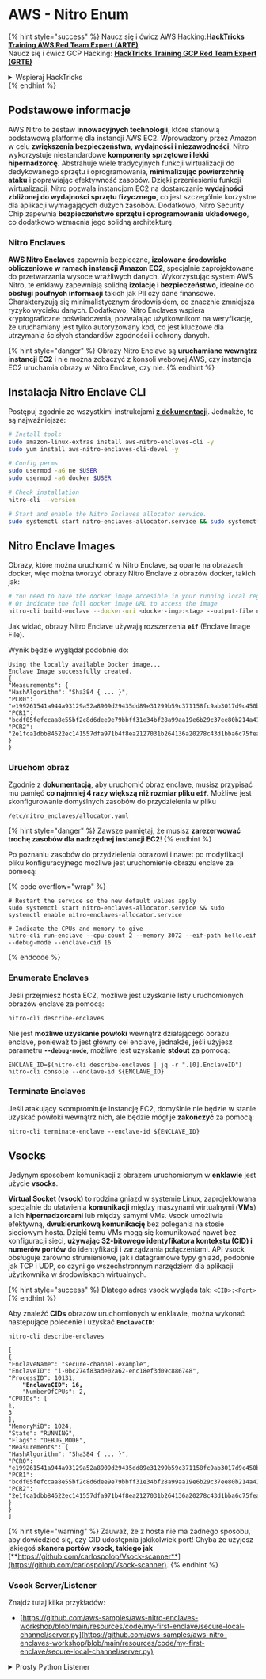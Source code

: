 # AWS - Nitro Enum

{% hint style="success" %}
Naucz się i ćwicz AWS Hacking:<img src="/.gitbook/assets/image.png" alt="" data-size="line">[**HackTricks Training AWS Red Team Expert (ARTE)**](https://training.hacktricks.xyz/courses/arte)<img src="/.gitbook/assets/image.png" alt="" data-size="line">\
Naucz się i ćwicz GCP Hacking: <img src="/.gitbook/assets/image (2).png" alt="" data-size="line">[**HackTricks Training GCP Red Team Expert (GRTE)**<img src="/.gitbook/assets/image (2).png" alt="" data-size="line">](https://training.hacktricks.xyz/courses/grte)

<details>

<summary>Wspieraj HackTricks</summary>

* Sprawdź [**plany subskrypcji**](https://github.com/sponsors/carlospolop)!
* **Dołącz do** 💬 [**grupy Discord**](https://discord.gg/hRep4RUj7f) lub [**grupy telegram**](https://t.me/peass) lub **śledź** nas na **Twitterze** 🐦 [**@hacktricks\_live**](https://twitter.com/hacktricks\_live)**.**
* **Dziel się trikami hakerskimi, przesyłając PR-y do** [**HackTricks**](https://github.com/carlospolop/hacktricks) i [**HackTricks Cloud**](https://github.com/carlospolop/hacktricks-cloud) repozytoriów na githubie.

</details>
{% endhint %}

## Podstawowe informacje

AWS Nitro to zestaw **innowacyjnych technologii**, które stanowią podstawową platformę dla instancji AWS EC2. Wprowadzony przez Amazon w celu **zwiększenia bezpieczeństwa, wydajności i niezawodności**, Nitro wykorzystuje niestandardowe **komponenty sprzętowe i lekki hipernadzorcę**. Abstrahuje wiele tradycyjnych funkcji wirtualizacji do dedykowanego sprzętu i oprogramowania, **minimalizując powierzchnię ataku** i poprawiając efektywność zasobów. Dzięki przeniesieniu funkcji wirtualizacji, Nitro pozwala instancjom EC2 na dostarczanie **wydajności zbliżonej do wydajności sprzętu fizycznego**, co jest szczególnie korzystne dla aplikacji wymagających dużych zasobów. Dodatkowo, Nitro Security Chip zapewnia **bezpieczeństwo sprzętu i oprogramowania układowego**, co dodatkowo wzmacnia jego solidną architekturę.

### Nitro Enclaves

**AWS Nitro Enclaves** zapewnia bezpieczne, **izolowane środowisko obliczeniowe w ramach instancji Amazon EC2**, specjalnie zaprojektowane do przetwarzania wysoce wrażliwych danych. Wykorzystując system AWS Nitro, te enklawy zapewniają solidną **izolację i bezpieczeństwo**, idealne do **obsługi poufnych informacji** takich jak PII czy dane finansowe. Charakteryzują się minimalistycznym środowiskiem, co znacznie zmniejsza ryzyko wycieku danych. Dodatkowo, Nitro Enclaves wspiera kryptograficzne poświadczenia, pozwalając użytkownikom na weryfikację, że uruchamiany jest tylko autoryzowany kod, co jest kluczowe dla utrzymania ścisłych standardów zgodności i ochrony danych.

{% hint style="danger" %}
Obrazy Nitro Enclave są **uruchamiane wewnątrz instancji EC2** i nie można zobaczyć z konsoli webowej AWS, czy instancja EC2 uruchamia obrazy w Nitro Enclave, czy nie.
{% endhint %}

## Instalacja Nitro Enclave CLI

Postępuj zgodnie ze wszystkimi instrukcjami [**z dokumentacji**](https://catalog.us-east-1.prod.workshops.aws/event/dashboard/en-US/workshop/1-my-first-enclave/1-1-nitro-enclaves-cli#run-connect-and-terminate-the-enclave). Jednakże, te są najważniejsze:
```bash
# Install tools
sudo amazon-linux-extras install aws-nitro-enclaves-cli -y
sudo yum install aws-nitro-enclaves-cli-devel -y

# Config perms
sudo usermod -aG ne $USER
sudo usermod -aG docker $USER

# Check installation
nitro-cli --version

# Start and enable the Nitro Enclaves allocator service.
sudo systemctl start nitro-enclaves-allocator.service && sudo systemctl enable nitro-enclaves-allocator.service
```
## Nitro Enclave Images

Obrazy, które można uruchomić w Nitro Enclave, są oparte na obrazach docker, więc można tworzyć obrazy Nitro Enclave z obrazów docker, takich jak:
```bash
# You need to have the docker image accesible in your running local registry
# Or indicate the full docker image URL to access the image
nitro-cli build-enclave --docker-uri <docker-img>:<tag> --output-file nitro-img.eif
```
Jak widać, obrazy Nitro Enclave używają rozszerzenia **`eif`** (Enclave Image File).

Wynik będzie wyglądał podobnie do:
```
Using the locally available Docker image...
Enclave Image successfully created.
{
"Measurements": {
"HashAlgorithm": "Sha384 { ... }",
"PCR0": "e199261541a944a93129a52a8909d29435dd89e31299b59c371158fc9ab3017d9c450b0a580a487e330b4ac691943284",
"PCR1": "bcdf05fefccaa8e55bf2c8d6dee9e79bbff31e34bf28a99aa19e6b29c37ee80b214a414b7607236edf26fcb78654e63f",
"PCR2": "2e1fca1dbb84622ec141557dfa971b4f8ea2127031b264136a20278c43d1bba6c75fea286cd4de9f00450b6a8db0e6d3"
}
}
```
### Uruchom obraz

Zgodnie z [**dokumentacją**](https://catalog.us-east-1.prod.workshops.aws/event/dashboard/en-US/workshop/1-my-first-enclave/1-1-nitro-enclaves-cli#run-connect-and-terminate-the-enclave), aby uruchomić obraz enclave, musisz przypisać mu pamięć **co najmniej 4 razy większą niż rozmiar pliku `eif`**. Możliwe jest skonfigurowanie domyślnych zasobów do przydzielenia w pliku
```shell
/etc/nitro_enclaves/allocator.yaml
```
{% hint style="danger" %}
Zawsze pamiętaj, że musisz **zarezerwować trochę zasobów dla nadrzędnej instancji EC2**!
{% endhint %}

Po poznaniu zasobów do przydzielenia obrazowi i nawet po modyfikacji pliku konfiguracyjnego możliwe jest uruchomienie obrazu enclave za pomocą:

{% code overflow="wrap" %}
```shell
# Restart the service so the new default values apply
sudo systemctl start nitro-enclaves-allocator.service && sudo systemctl enable nitro-enclaves-allocator.service

# Indicate the CPUs and memory to give
nitro-cli run-enclave --cpu-count 2 --memory 3072 --eif-path hello.eif --debug-mode --enclave-cid 16
```
{% endcode %}

### Enumerate Enclaves

Jeśli przejmiesz hosta EC2, możliwe jest uzyskanie listy uruchomionych obrazów enclave za pomocą:
```bash
nitro-cli describe-enclaves
```
Nie jest **możliwe uzyskanie powłoki** wewnątrz działającego obrazu enclave, ponieważ to jest główny cel enclave, jednakże, jeśli użyjesz parametru **`--debug-mode`**, możliwe jest uzyskanie **stdout** za pomocą:
```shell
ENCLAVE_ID=$(nitro-cli describe-enclaves | jq -r ".[0].EnclaveID")
nitro-cli console --enclave-id ${ENCLAVE_ID}
```
### Terminate Enclaves

Jeśli atakujący skompromituje instancję EC2, domyślnie nie będzie w stanie uzyskać powłoki wewnątrz nich, ale będzie mógł je **zakończyć** za pomocą:
```shell
nitro-cli terminate-enclave --enclave-id ${ENCLAVE_ID}
```
## Vsocks

Jedynym sposobem komunikacji z obrazem uruchomionym w **enklawie** jest użycie **vsocks**.

**Virtual Socket (vsock)** to rodzina gniazd w systemie Linux, zaprojektowana specjalnie do ułatwienia **komunikacji** między maszynami wirtualnymi (**VMs**) a ich **hipernadzorcami** lub między samymi VMs. Vsock umożliwia efektywną, **dwukierunkową komunikację** bez polegania na stosie sieciowym hosta. Dzięki temu VMs mogą się komunikować nawet bez konfiguracji sieci, **używając 32-bitowego identyfikatora kontekstu (CID) i numerów portów** do identyfikacji i zarządzania połączeniami. API vsock obsługuje zarówno strumieniowe, jak i datagramowe typy gniazd, podobnie jak TCP i UDP, co czyni go wszechstronnym narzędziem dla aplikacji użytkownika w środowiskach wirtualnych.

{% hint style="success" %}
Dlatego adres vsock wygląda tak: `<CID>:<Port>`
{% endhint %}

Aby znaleźć **CIDs** obrazów uruchomionych w enklawie, można wykonać następujące polecenie i uzyskać **`EnclaveCID`**:

<pre class="language-bash"><code class="lang-bash">nitro-cli describe-enclaves

[
{
"EnclaveName": "secure-channel-example",
"EnclaveID": "i-0bc274f83ade02a62-enc18ef3d09c886748",
"ProcessID": 10131,
<strong>    "EnclaveCID": 16,
</strong>    "NumberOfCPUs": 2,
"CPUIDs": [
1,
3
],
"MemoryMiB": 1024,
"State": "RUNNING",
"Flags": "DEBUG_MODE",
"Measurements": {
"HashAlgorithm": "Sha384 { ... }",
"PCR0": "e199261541a944a93129a52a8909d29435dd89e31299b59c371158fc9ab3017d9c450b0a580a487e330b4ac691943284",
"PCR1": "bcdf05fefccaa8e55bf2c8d6dee9e79bbff31e34bf28a99aa19e6b29c37ee80b214a414b7607236edf26fcb78654e63f",
"PCR2": "2e1fca1dbb84622ec141557dfa971b4f8ea2127031b264136a20278c43d1bba6c75fea286cd4de9f00450b6a8db0e6d3"
}
}
]
</code></pre>

{% hint style="warning" %}
Zauważ, że z hosta nie ma żadnego sposobu, aby dowiedzieć się, czy CID udostępnia jakikolwiek port! Chyba że użyjesz jakiegoś **skanera portów vsock, takiego jak** [**https://github.com/carlospolop/Vsock-scanner**](https://github.com/carlospolop/Vsock-scanner).
{% endhint %}

### Vsock Server/Listener

Znajdź tutaj kilka przykładów:

* [https://github.com/aws-samples/aws-nitro-enclaves-workshop/blob/main/resources/code/my-first-enclave/secure-local-channel/server.py](https://github.com/aws-samples/aws-nitro-enclaves-workshop/blob/main/resources/code/my-first-enclave/secure-local-channel/server.py)

<details>

<summary>Prosty Python Listener</summary>
```python
#!/usr/bin/env python3

# From
https://medium.com/@F.DL/understanding-vsock-684016cf0eb0

import socket

CID = socket.VMADDR_CID_HOST
PORT = 9999

s = socket.socket(socket.AF_VSOCK, socket.SOCK_STREAM)
s.bind((CID, PORT))
s.listen()
(conn, (remote_cid, remote_port)) = s.accept()

print(f"Connection opened by cid={remote_cid} port={remote_port}")

while True:
buf = conn.recv(64)
if not buf:
break

print(f"Received bytes: {buf}")
```
```markdown
</details>
```
```bash
# Using socat
socat VSOCK-LISTEN:<port>,fork EXEC:"echo Hello from server!"
```
### Vsock Client

Przykłady:

* [https://github.com/aws-samples/aws-nitro-enclaves-workshop/blob/main/resources/code/my-first-enclave/secure-local-channel/client.py](https://github.com/aws-samples/aws-nitro-enclaves-workshop/blob/main/resources/code/my-first-enclave/secure-local-channel/client.py)

<details>

<summary>Prosty klient Python</summary>
```python
#!/usr/bin/env python3

#From https://medium.com/@F.DL/understanding-vsock-684016cf0eb0

import socket

CID = socket.VMADDR_CID_HOST
PORT = 9999

s = socket.socket(socket.AF_VSOCK, socket.SOCK_STREAM)
s.connect((CID, PORT))
s.sendall(b"Hello, world!")
s.close()
```
</details>
```bash
# Using socat
echo "Hello, vsock!" | socat - VSOCK-CONNECT:3:5000
```
### Vsock Proxy

Narzędzie vsock-proxy pozwala na proxy vsock proxy z innym adresem, na przykład:
```bash
vsock-proxy 8001 ip-ranges.amazonaws.com 443 --config your-vsock-proxy.yaml
```
To przekieruje **lokalny port 8001 w vsock** do `ip-ranges.amazonaws.com:443`, a plik **`your-vsock-proxy.yaml`** może zawierać tę treść, umożliwiając dostęp do `ip-ranges.amazonaws.com:443`:
```yaml
allowlist:
- {address: ip-ranges.amazonaws.com, port: 443}
```
Możliwe jest zobaczenie adresów vsock (**`<CID>:<Port>`**) używanych przez hosta EC2 za pomocą (zwróć uwagę na `3:8001`, 3 to CID, a 8001 to port):

{% code overflow="wrap" %}
```bash
sudo ss -l -p -n | grep v_str
v_str LISTEN 0      0                                                                              3:8001                   *:*     users:(("vsock-proxy",pid=9458,fd=3))
```
{% endcode %}

## Nitro Enclave Atestacja & KMS

Nitro Enclaves SDK pozwala enklawie na żądanie **kryptograficznie podpisanego dokumentu atestacyjnego** od Nitro **Hypervisor**, który zawiera **unikalne pomiary** specyficzne dla tej enklawy. Te pomiary, które obejmują **hashe i rejestry konfiguracji platformy (PCRs)**, są używane podczas procesu atestacji do **udowodnienia tożsamości enklawy** i **budowania zaufania z zewnętrznymi usługami**. Dokument atestacyjny zazwyczaj zawiera wartości takie jak PCR0, PCR1 i PCR2, które spotkałeś wcześniej podczas budowania i zapisywania enklawy EIF.

Z [**dokumentacji**](https://catalog.us-east-1.prod.workshops.aws/event/dashboard/en-US/workshop/1-my-first-enclave/1-3-cryptographic-attestation#a-unique-feature-on-nitro-enclaves), oto wartości PCR:

<table><thead><tr><th width="97">PCR</th><th width="221">Hash of ...</th><th>Opis</th></tr></thead><tbody><tr><td>PCR0</td><td>Enclave image file</td><td>Kontynuowany pomiar zawartości pliku obrazu, bez danych sekcji.</td></tr><tr><td>PCR1</td><td>Linux kernel and bootstrap</td><td>Kontynuowany pomiar jądra i danych boot ramfs.</td></tr><tr><td>PCR2</td><td>Application</td><td>Kontynuowany, uporządkowany pomiar aplikacji użytkownika, bez boot ramfs.</td></tr><tr><td>PCR3</td><td>IAM role assigned to the parent instance</td><td>Kontynuowany pomiar roli IAM przypisanej do instancji nadrzędnej. Zapewnia, że proces atestacji zakończy się sukcesem tylko wtedy, gdy instancja nadrzędna ma poprawną rolę IAM.</td></tr><tr><td>PCR4</td><td>Instance ID of the parent instance</td><td>Kontynuowany pomiar ID instancji nadrzędnej. Zapewnia, że proces atestacji zakończy się sukcesem tylko wtedy, gdy instancja nadrzędna ma określone ID instancji.</td></tr><tr><td>PCR8</td><td>Enclave image file signing certificate</td><td>Pomiar certyfikatu podpisującego określonego dla pliku obrazu enklawy. Zapewnia, że proces atestacji zakończy się sukcesem tylko wtedy, gdy enklawa została uruchomiona z pliku obrazu enklawy podpisanego przez określony certyfikat.</td></tr></tbody></table>

Możesz zintegrować **kryptograficzną atestację** ze swoimi aplikacjami i wykorzystać wbudowane integracje z usługami takimi jak **AWS KMS**. AWS KMS może **weryfikować atestacje enklaw** i oferuje klucze warunków oparte na atestacji (`kms:RecipientAttestation:ImageSha384` i `kms:RecipientAttestation:PCR`) w swoich politykach kluczy. Te polityki zapewniają, że AWS KMS zezwala na operacje przy użyciu klucza KMS **tylko wtedy, gdy dokument atestacyjny enklawy jest ważny** i spełnia **określone warunki**.

{% hint style="success" %}
Należy zauważyć, że Enklawy w trybie debugowania (--debug) generują dokumenty atestacyjne z PCRs, które składają się z zer (`000000000000000000000000000000000000000000000000`). Dlatego polityki KMS sprawdzające te wartości zakończą się niepowodzeniem.
{% endhint %}

### PCR Bypass

Z perspektywy atakującego, zauważ, że niektóre PCRs pozwalają na modyfikację niektórych części lub całego obrazu enklawy i nadal będą ważne (na przykład PCR4 sprawdza tylko ID instancji nadrzędnej, więc uruchomienie dowolnego obrazu enklawy w tej EC2 pozwoli spełnić ten potencjalny wymóg PCR).

Dlatego atakujący, który skompromituje instancję EC2, może być w stanie uruchomić inne obrazy enklawy, aby obejść te zabezpieczenia.

Badania nad tym, jak modyfikować/tworzyć nowe obrazy w celu obejścia każdej ochrony (szczególnie te mniej oczywiste) są nadal w toku.

## Referencje

* [https://medium.com/@F.DL/understanding-vsock-684016cf0eb0](https://medium.com/@F.DL/understanding-vsock-684016cf0eb0)
* Wszystkie części samouczka Nitro od AWS: [https://catalog.us-east-1.prod.workshops.aws/event/dashboard/en-US/workshop/1-my-first-enclave/1-1-nitro-enclaves-cli](https://catalog.us-east-1.prod.workshops.aws/event/dashboard/en-US/workshop/1-my-first-enclave/1-1-nitro-enclaves-cli)

{% hint style="success" %}
Ucz się i ćwicz AWS Hacking:<img src="/.gitbook/assets/image.png" alt="" data-size="line">[**HackTricks Training AWS Red Team Expert (ARTE)**](https://training.hacktricks.xyz/courses/arte)<img src="/.gitbook/assets/image.png" alt="" data-size="line">\
Ucz się i ćwicz GCP Hacking: <img src="/.gitbook/assets/image (2).png" alt="" data-size="line">[**HackTricks Training GCP Red Team Expert (GRTE)**<img src="/.gitbook/assets/image (2).png" alt="" data-size="line">](https://training.hacktricks.xyz/courses/grte)

<details>

<summary>Wspieraj HackTricks</summary>

* Sprawdź [**plany subskrypcji**](https://github.com/sponsors/carlospolop)!
* **Dołącz do** 💬 [**grupy Discord**](https://discord.gg/hRep4RUj7f) lub [**grupy telegram**](https://t.me/peass) lub **śledź** nas na **Twitterze** 🐦 [**@hacktricks\_live**](https://twitter.com/hacktricks\_live)**.**
* **Dziel się trikami hakerskimi, przesyłając PR do** [**HackTricks**](https://github.com/carlospolop/hacktricks) i [**HackTricks Cloud**](https://github.com/carlospolop/hacktricks-cloud) repozytoriów github.

</details>
{% endhint %}
